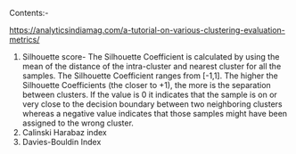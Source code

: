 Contents:-

https://analyticsindiamag.com/a-tutorial-on-various-clustering-evaluation-metrics/

1) Silhouette score- The Silhouette Coefficient is calculated by using the mean of the distance of the intra-cluster and nearest cluster for all the samples. The Silhouette Coefficient ranges from [-1,1]. The higher the Silhouette Coefficients (the closer to +1), the more is the separation between clusters. If the value is 0 it indicates that the sample is on or very close to the decision boundary between two neighboring clusters whereas a negative value indicates that those samples might have been assigned to the wrong cluster.
2) Calinski Harabaz index
3) Davies-Bouldin Index
